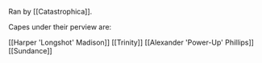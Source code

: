 Ran by [[Catastrophica]].

Capes under their perview are:

[[Harper 'Longshot' Madison]]
[[Trinity]]
[[Alexander 'Power-Up' Phillips]]
[[Sundance]]